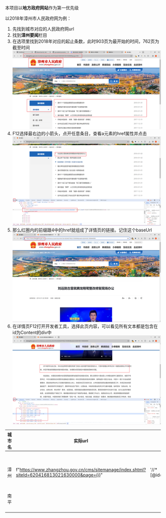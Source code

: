 本项目以**地方政府网站**作为第一优先级

以2018年漳州市人民政府网为例：

1. 先找到城市对应的人民政府网url
2. 找到**漳州要闻**栏目
3. 在选项里找到2018年对应的起止条数，此时903页为最开始的时间，762页为截至时间![image-20240227162707839](README.assets/image-20240227162707839.png)
4. F12选择最右边的小箭头，点开任意条目，查看a元素的href属性并点击![image-20240228194218214](README.assets/image-20240228194218214.png)
5. 那么红圈内的前缀跟4中的href就组成了详情页的链接。记住这个baseUrl![image-20240228194433133](README.assets/image-20240228194433133.png)
6. 在详情页F12打开开发者工具，选择此页内容，可以看见所有文本都是包含在id为Content的div中![image-20240228195534976](README.assets/image-20240228195534976.png)



| 城市名 | 实际url                                                      | 标题                               | 超链接                            | 日期                                  | 城市名 | base                           | 详情页                       | 起止页   | 完整名      |
| ------ | ------------------------------------------------------------ | ---------------------------------- | --------------------------------- | ------------------------------------- | ------ | ------------------------------ | ---------------------------- | -------- | ----------- |
|        |                                                              |                                    |                                   |                                       |        |                                |                              |          |             |
|        |                                                              |                                    |                                   |                                       |        |                                |                              |          |             |
|        |                                                              |                                    |                                   |                                       |        |                                |                              |          |             |
|        |                                                              |                                    |                                   |                                       |        |                                |                              |          |             |
|        |                                                              |                                    |                                   |                                       |        |                                |                              |          |             |
| 漳州   | f"https://www.zhangzhou.gov.cn/cms/sitemanage/index.shtml?siteId=620416813021630000&page={i}" | '//*[@id="resources"]/li/a/text()' | '//*[@id="resources"]/li/a/@href' | '//*[@id="resources"]/li/span/text()' | "漳州" | 'https://www.zhangzhou.gov.cn' | '//*[@id="Content"]//text()' | 762, 903 | "福建_漳州" |
| 南平   |                                                              |                                    |                                   |                                       |        |                                |                              | 483, 422 | "福建_南平" |

